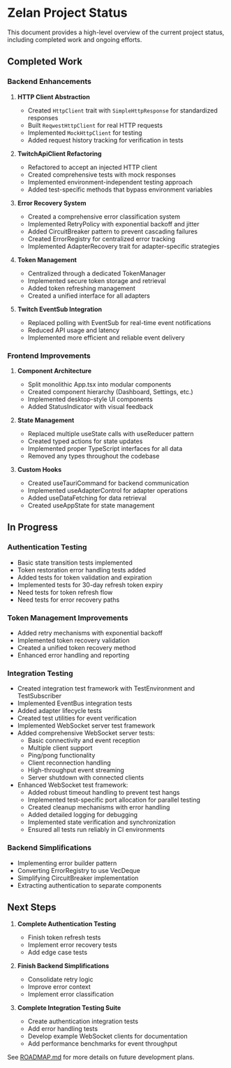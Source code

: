 # Zelan Project Status

This document provides a high-level overview of the current project status, including completed work and ongoing efforts.

## Completed Work

### Backend Enhancements

1. **HTTP Client Abstraction**
   - Created `HttpClient` trait with `SimpleHttpResponse` for standardized responses
   - Built `ReqwestHttpClient` for real HTTP requests
   - Implemented `MockHttpClient` for testing
   - Added request history tracking for verification in tests

2. **TwitchApiClient Refactoring**
   - Refactored to accept an injected HTTP client
   - Created comprehensive tests with mock responses
   - Implemented environment-independent testing approach
   - Added test-specific methods that bypass environment variables

3. **Error Recovery System**
   - Created a comprehensive error classification system
   - Implemented RetryPolicy with exponential backoff and jitter
   - Added CircuitBreaker pattern to prevent cascading failures
   - Created ErrorRegistry for centralized error tracking
   - Implemented AdapterRecovery trait for adapter-specific strategies

4. **Token Management**
   - Centralized through a dedicated TokenManager
   - Implemented secure token storage and retrieval
   - Added token refreshing management
   - Created a unified interface for all adapters

5. **Twitch EventSub Integration**
   - Replaced polling with EventSub for real-time event notifications
   - Reduced API usage and latency
   - Implemented more efficient and reliable event delivery

### Frontend Improvements

1. **Component Architecture**
   - Split monolithic App.tsx into modular components
   - Created component hierarchy (Dashboard, Settings, etc.)
   - Implemented desktop-style UI components
   - Added StatusIndicator with visual feedback

2. **State Management**
   - Replaced multiple useState calls with useReducer pattern
   - Created typed actions for state updates
   - Implemented proper TypeScript interfaces for all data
   - Removed any types throughout the codebase

3. **Custom Hooks**
   - Created useTauriCommand for backend communication
   - Implemented useAdapterControl for adapter operations
   - Added useDataFetching for data retrieval
   - Created useAppState for state management

## In Progress

### Authentication Testing
- Basic state transition tests implemented
- Token restoration error handling tests added
- Added tests for token validation and expiration
- Implemented tests for 30-day refresh token expiry
- Need tests for token refresh flow
- Need tests for error recovery paths

### Token Management Improvements
- Added retry mechanisms with exponential backoff
- Implemented token recovery validation
- Created a unified token recovery method
- Enhanced error handling and reporting

### Integration Testing
- Created integration test framework with TestEnvironment and TestSubscriber
- Implemented EventBus integration tests 
- Added adapter lifecycle tests
- Created test utilities for event verification
- Implemented WebSocket server test framework
- Added comprehensive WebSocket server tests:
  - Basic connectivity and event reception
  - Multiple client support
  - Ping/pong functionality
  - Client reconnection handling
  - High-throughput event streaming
  - Server shutdown with connected clients
- Enhanced WebSocket test framework:
  - Added robust timeout handling to prevent test hangs
  - Implemented test-specific port allocation for parallel testing
  - Created cleanup mechanisms with error handling
  - Added detailed logging for debugging
  - Implemented state verification and synchronization
  - Ensured all tests run reliably in CI environments

### Backend Simplifications
- Implementing error builder pattern
- Converting ErrorRegistry to use VecDeque
- Simplifying CircuitBreaker implementation
- Extracting authentication to separate components

## Next Steps

1. **Complete Authentication Testing**
   - Finish token refresh tests
   - Implement error recovery tests
   - Add edge case tests

2. **Finish Backend Simplifications**
   - Consolidate retry logic
   - Improve error context
   - Implement error classification

3. **Complete Integration Testing Suite**
   - Create authentication integration tests
   - Add error handling tests
   - Develop example WebSocket clients for documentation
   - Add performance benchmarks for event throughput

See [ROADMAP.md](./ROADMAP.md) for more details on future development plans.